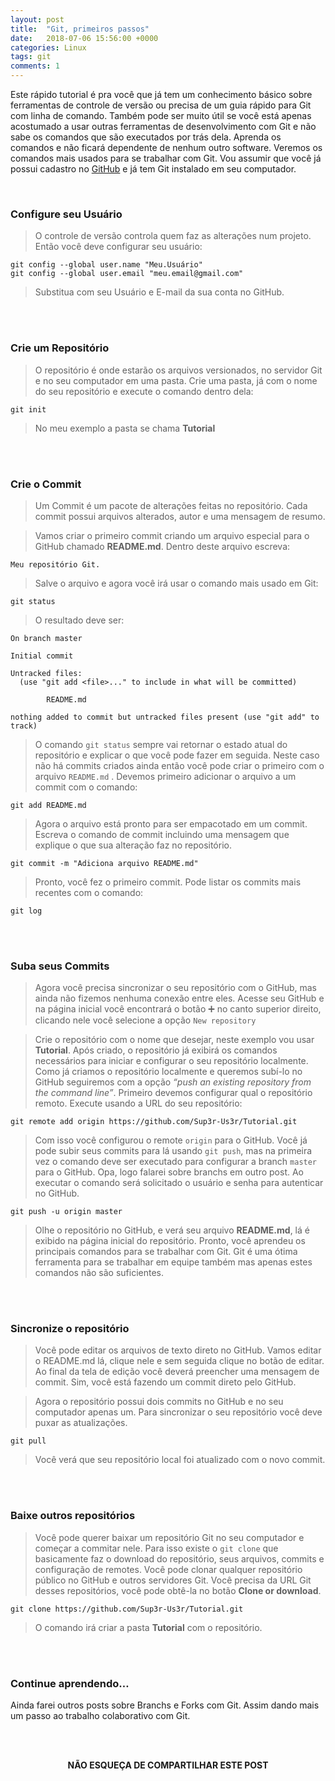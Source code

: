 ```yaml
---
layout: post
title:  "Git, primeiros passos"
date:   2018-07-06 15:56:00 +0000
categories: Linux
tags: git
comments: 1
---
```


Este rápido tutorial é pra você que já tem um conhecimento básico sobre ferramentas de controle de versão ou precisa de um guia rápido para Git com linha de comando. Também pode ser muito útil se você está apenas acostumado a usar outras ferramentas de desenvolvimento com Git e não sabe os comandos que são executados por trás dela. Aprenda os comandos e não ficará dependente de nenhum outro software. Veremos os comandos mais usados para se trabalhar com Git. Vou assumir que você já possui cadastro no  [GitHub](https://github.com/)  e já tem Git instalado em seu computador.

<br/>

### Configure seu Usuário

> O controle de versão controla quem faz as alterações num projeto. Então você deve configurar seu usuário:
```
git config --global user.name "Meu.Usuário"
git config --global user.email "meu.email@gmail.com"
```
> Substitua com seu Usuário e E-mail da sua conta no GitHub.

<br/><br/>

### Crie um Repositório

> O repositório é onde estarão os arquivos versionados, no servidor Git e no seu computador em uma pasta. Crie uma pasta, já com o nome do seu repositório e execute o comando dentro dela:
```
git init
```
> No meu exemplo a pasta se chama  **Tutorial**

<br/><br/>

### Crie o Commit

> Um Commit é um pacote de alterações feitas no repositório. Cada commit possui arquivos alterados, autor e uma mensagem de resumo.

> Vamos criar o primeiro commit criando um arquivo especial para o GitHub chamado  **README.md**. Dentro deste arquivo escreva:
```
Meu repositório Git.

```

> Salve o arquivo e agora você irá usar o comando mais usado em Git:
```
git status

```

> O resultado deve ser:

```
On branch master

Initial commit

Untracked files:
  (use "git add <file>..." to include in what will be committed)

        README.md

nothing added to commit but untracked files present (use "git add" to track)

```

> O comando  <code>git status</code>  sempre vai retornar o estado atual do repositório e explicar o que você pode fazer em seguida. Neste caso não há commits criados ainda então você pode criar o primeiro com o arquivo  <code>README.md</code> . Devemos primeiro adicionar o arquivo a um commit com o comando:
```
git add README.md

```

> Agora o arquivo está pronto para ser empacotado em um commit. Escreva o comando de commit incluindo uma mensagem que explique o que sua alteração faz no repositório.
```
git commit -m "Adiciona arquivo README.md"

```

> Pronto, você fez o primeiro commit. Pode listar os commits mais recentes com o comando:
```
git log

```

<br/><br/>


### Suba seus Commits

> Agora você precisa sincronizar o seu repositório com o GitHub, mas ainda não fizemos nenhuma conexão entre eles. Acesse seu GitHub e na página inicial você encontrará o botão ➕ no canto superior direito, clicando nele você selecione a opção <code>New repository</code>

> Crie o repositório com o nome que desejar, neste exemplo vou usar  **Tutorial**. Após criado, o repositório já exibirá os comandos necessários para iniciar e configurar o seu repositório localmente. Como já criamos o repositório localmente e queremos subí-lo no GitHub seguiremos com a opção  _“push an existing repository from the command line”_. Primeiro devemos configurar qual o repositório remoto. Execute usando a URL do seu repositório:
```
git remote add origin https://github.com/Sup3r-Us3r/Tutorial.git
```

> Com isso você configurou o remote <code>origin</code> para o GitHub. Você já pode subir seus commits para lá usando <code>git push</code>, mas na primeira vez o comando deve ser executado para configurar a branch  <code>master</code>  para o GitHub. Opa, logo falarei sobre branchs em outro post. Ao executar o comando será solicitado o usuário e senha para autenticar no GitHub.
```
git push -u origin master
```

> Olhe o repositório no GitHub, e verá seu arquivo  **README.md**,  lá é exibido na página inicial do repositório. Pronto, você aprendeu os principais comandos para se trabalhar com Git. Git é uma ótima ferramenta para se trabalhar em equipe também mas apenas estes comandos não são suficientes.

<br/><br/>

### Sincronize o repositório

> Você pode editar os arquivos de texto direto no GitHub. Vamos editar o README.md lá, clique nele e sem seguida clique no botão de editar. Ao final da tela de edição você deverá preencher uma mensagem de commit. Sim, você está fazendo um commit direto pelo GitHub.

> Agora o repositório possui dois commits no GitHub e no seu computador apenas um. Para sincronizar o seu repositório você deve puxar as atualizações.
```
git pull
```

> Você verá que seu repositório local foi atualizado com o novo commit.

<br/><br/>

### Baixe outros repositórios

> Você pode querer baixar um repositório Git no seu computador e começar a commitar nele. Para isso existe o  <code>git clone</code> que basicamente faz o download do repositório, seus arquivos, commits e configuração de remotes. Você pode clonar qualquer repositório público no GitHub e outros servidores Git. Você precisa da URL Git desses repositórios, você pode obtê-la no botão **Clone or download**.
```
git clone https://github.com/Sup3r-Us3r/Tutorial.git
```

> O comando irá criar a pasta  **Tutorial** com o repositório.

<br/><br/>

### Continue aprendendo…

Ainda farei outros posts sobre Branchs e Forks com Git. Assim dando mais um passo ao trabalho colaborativo com Git.

<br/><br/>

<p align="center">  
<b>NÃO ESQUEÇA DE COMPARTILHAR ESTE POST</b>
<br>
<div class="sharethis-inline-share-buttons"></div>
</p>

<br/><br/>
